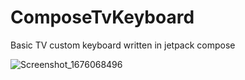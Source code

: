 # ComposeTvKeyboard

Basic TV custom keyboard written in jetpack compose 

![Screenshot_1676068496](https://user-images.githubusercontent.com/21205138/218213936-820707c2-eb09-4882-a12c-c86743bc50af.png)
